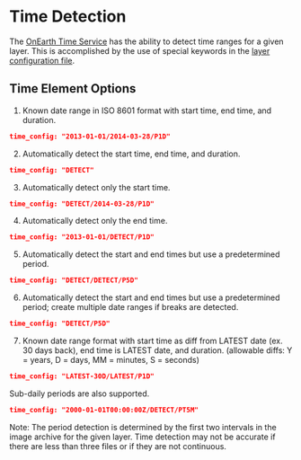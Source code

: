 # Time Detection

The [OnEarth Time Service](../src/modules/time_service/utils/README.md) has the ability to detect time ranges for a given layer.  This is accomplished by the use of special keywords in the [layer configuration file](configuration.md).

## Time Element Options

1) Known date range in ISO 8601 format with start time, end time, and duration.
```json
time_config: "2013-01-01/2014-03-28/P1D"
```

2) Automatically detect the start time, end time, and duration.
```json
time_config: "DETECT"
```

3) Automatically detect only the start time.
```json
time_config: "DETECT/2014-03-28/P1D"
```

4) Automatically detect only the end time.
```json
time_config: "2013-01-01/DETECT/P1D"
```

5) Automatically detect the start and end times but use a predetermined period.
```json
time_config: "DETECT/DETECT/P5D"
```

6) Automatically detect the start and end times but use a predetermined period; create multiple date ranges if breaks are detected.
```json
time_config: "DETECT/P5D"
```

7) Known date range format with start time as diff from LATEST date (ex. 30 days back), end time is LATEST date, and duration. (allowable diffs: Y = years, D = days, MM = minutes, S = seconds)
```json
time_config: "LATEST-30D/LATEST/P1D"
```

Sub-daily periods are also supported.
```json
time_config: "2000-01-01T00:00:00Z/DETECT/PT5M"
```

Note: The period detection is determined by the first two intervals in the image archive for the given layer.  Time detection may not be accurate if there are less than three files or if they are not continuous.
